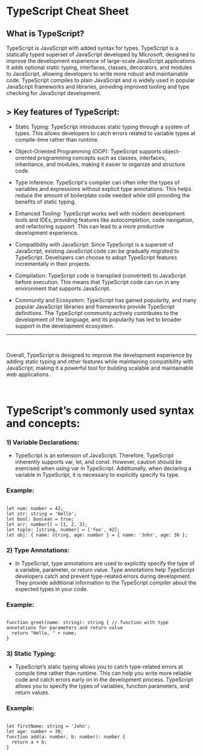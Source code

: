 # TypeScript Cheat Sheet
## What is TypeScript?
<p>TypeScript is JavaScript with added syntax for types. TypeScript is a statically typed superset of JavaScript developed by Microsoft, designed to improve the development experience of large-scale JavaScript applications. It adds optional static typing, interfaces, classes, decorators, and modules to JavaScript, allowing developers to write more robust and maintainable code. TypeScript compiles to plain JavaScript and is widely used in popular JavaScript frameworks and libraries, providing improved tooling and type checking for JavaScript development.</p>

## > Key features of TypeScript:


* Static Typing: 
TypeScript introduces static typing through a system of types. This allows developers to catch errors related to variable types at compile-time rather than runtime.

* Object-Oriented Programming (OOP): TypeScript supports object-oriented programming concepts such as classes, interfaces, inheritance, and modules, making it easier to organize and structure code.

* Type Inference: TypeScript's compiler can often infer the types of variables and expressions without explicit type annotations. This helps reduce the amount of boilerplate code needed while still providing the benefits of static typing.

* Enhanced Tooling: TypeScript works well with modern development tools and IDEs, providing features like autocompletion, code navigation, and refactoring support. This can lead to a more productive development experience.

* Compatibility with JavaScript: Since TypeScript is a superset of JavaScript, existing JavaScript code can be gradually migrated to TypeScript. Developers can choose to adopt TypeScript features incrementally in their projects.

* Compilation: TypeScript code is transpiled (converted) to JavaScript before execution. This means that TypeScript code can run in any environment that supports JavaScript.

* Community and Ecosystem: TypeScript has gained popularity, and many popular JavaScript libraries and frameworks provide TypeScript definitions. The TypeScript community actively contributes to the development of the language, and its popularity has led to broader support in the development ecosystem.

-------------------------------------------------------------
<br/>
<p>Overall, TypeScript is designed to improve the development experience by adding static typing and other features while maintaining compatibility with JavaScript, making it a powerful tool for building scalable and maintainable web applications.</p>
<br/>

# TypeScript’s commonly used syntax and concepts:

### 1) Variable Declarations: 
* TypeScript is an extension of JavaScript. Therefore, TypeScript inherently supports var, let, and const. However, caution should be exercised when using var in TypeScript. Additionally, when declaring a variable in TypeScript, it is necessary to explicitly specify its type.

### Example:

<pre><code>
let num: number = 42;
let str: string = 'Hello';
let bool: boolean = true;
let arr: number[] = [1, 2, 3];
let tuple: [string, number] = ['foo', 42];
let obj: { name: string, age: number } = { name: 'John', age: 30 };
</code></pre>


### 2) Type Annotations:
* In TypeScript, type annotations are used to explicitly specify the type of a variable, parameter, or return value. Type annotations help TypeScript developers catch and prevent type-related errors during development. They provide additional information to the TypeScript compiler about the expected types in your code.

### Example:
<pre><code>
function greet(name: string): string { // function with type annotations for parameters and return value
  return "Hello, " + name;
}
</code></pre>

### 3) Static Typing:
* TypeScript’s static typing allows you to catch type-related errors at compile time rather than runtime. This can help you write more reliable code and catch errors early on in the development process. TypeScript allows you to specify the types of variables, function parameters, and return values.

### Example:
<pre><code>
let firstName: string = 'John';
let age: number = 30;
function add(a: number, b: number): number {
  return a + b;
}
</code></pre>